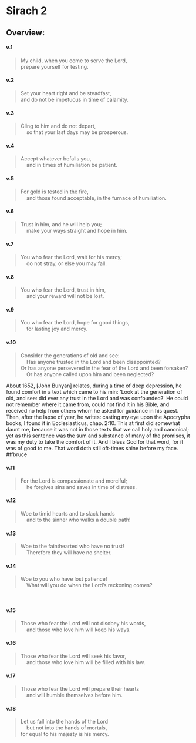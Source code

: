 # Sirach 2

## Overview:



#### v.1
>My child, when you come to serve the Lord,  
prepare yourself for testing.

#### v.2
>Set your heart right and be steadfast,  
and do not be impetuous in time of calamity.  

#### v.3
>Cling to him and do not depart,  
    so that your last days may be prosperous.  


#### v.4
>Accept whatever befalls you,  
    and in times of humiliation be patient.  

#### v.5
>For gold is tested in the fire,  
    and those found acceptable, in the furnace of humiliation.

#### v.6
>Trust in him, and he will help you;  
    make your ways straight and hope in him.


#### v.7
>You who fear the Lord, wait for his mercy;  
    do not stray, or else you may fall.  

#### v.8
>You who fear the Lord, trust in him,  
    and your reward will not be lost.  

#### v.9
>You who fear the Lord, hope for good things,  
    for lasting joy and mercy.

#### v.10
>Consider the generations of old and see:  
    Has anyone trusted in the Lord and been disappointed?  
Or has anyone persevered in the fear of the Lord and been forsaken?  
    Or has anyone called upon him and been neglected?  

About 1652, \[John Bunyan\] relates, during a time of deep depression, he found comfort in a text which came to his min: 'Look at the generation of old, and see: did ever any trust in the Lord and was confounded?' He could not remember where it came from, could not find it in his Bible, and received no help from others whom he asked for guidance in his quest. Then, after the lapse of year, he writes:
	casting my eye upon the Apocrypha books, I found it in Ecclesiasticus, chap. 2:10. This at first did somewhat daunt me, because it was not in those texts that we call holy and canonical; yet as this sentence was the sum and substance of many of the promises, it was my duty to take the comfort of it. And I bless God for that word, for it was of good to me. That word doth still oft-times shine before my face.
#ffbruce

#### v.11
>For the Lord is compassionate and merciful;  
    he forgives sins and saves in time of distress.

#### v.12
>Woe to timid hearts and to slack hands  
    and to the sinner who walks a double path!  

#### v.13
>Woe to the fainthearted who have no trust!  
    Therefore they will have no shelter.  

#### v.14
>Woe to you who have lost patience!  
    What will you do when the Lord’s reckoning comes?

 
#### v.15
>Those who fear the Lord will not disobey his words,  
    and those who love him will keep his ways.  

#### v.16
>Those who fear the Lord will seek his favor,  
    and those who love him will be filled with his law.  

#### v.17
>Those who fear the Lord will prepare their hearts  
    and will humble themselves before him.  

#### v.18
>Let us fall into the hands of the Lord  
    but not into the hands of mortals,  
for equal to his majesty is his mercy.



